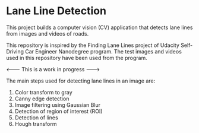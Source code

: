 # Lane Line Detection
This project builds a computer vision (CV) application that detects lane lines from images and videos of roads.

This repository is inspired by the Finding Lane Lines project of Udacity Self-Driving Car Engineer Nanodegree program. The test images and videos used in this repository have been used from the program.

<--- This is a work in progress --->

The main steps used for detecting lane lines in an image are:
1. Color transform to gray 
2. Canny edge detection
3. Image filtering using Gaussian Blur
4. Detection of region of interest (ROI)
5. Detection of lines
6. Hough transform
